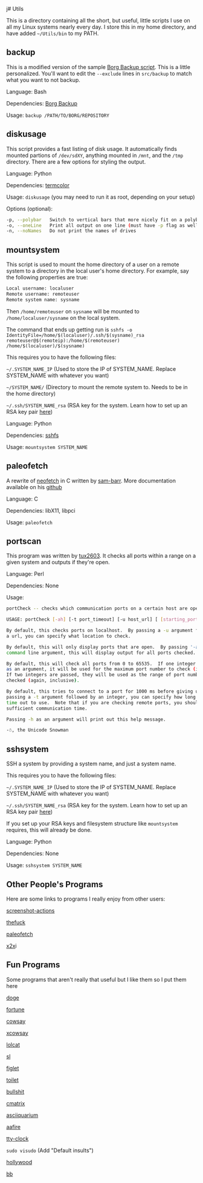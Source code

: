j# Utils

This is a directory containing all the short, but useful, little scripts I use on all my Linux systems nearly every day. I store this in my home directory, and have added `~/Utils/bin` to my PATH.

## backup

This is a modified version of the sample [Borg Backup script](https://borgbackup.readthedocs.io/en/stable/quickstart.html). This is a little personalized. You'll want to edit the `--exclude` lines in `src/backup` to match what you want to not backup.

Language: Bash

Dependencies: [Borg Backup](https://borgbackup.readthedocs.io/en/1.1-maint/installation.html)

Usage: `backup /PATH/TO/BORG/REPOSITORY`

## diskusage

This script provides a fast listing of disk usage. It automatically finds mounted partions of `/dev/sdXY`, anything mounted in `/mnt`, and the `/tmp` directory. There are a few options for styling the output.

Language: Python

Dependencies: [termcolor](https://pypi.org/project/termcolor2/)

Usage: `diskusage` (you may need to run it as root, depending on your setup)

Options (optional):

``` bash
-p, --polybar   Switch to vertical bars that more nicely fit on a polybar
-o, --oneLine   Print all output on one line (must have -p flag as well to work)
-n, --noNames   Do not print the names of drives
```

## mountsystem

This script is used to mount the home directory of a user on a remote system to a directory in the local user's home directory. For example, say the following properties are true:

``` bash
Local username: localuser
Remote username: remoteuser
Remote system name: sysname
```

Then
`/home/remoteuser` on `sysname` will be mounted to `/home/localuser/sysname` on the local system.

The command that ends up getting run is
`sshfs -o IdentityFile=/home/$(localuser)/.ssh/$(sysname)_rsa remoteuser@$(remoteip):/home/$(remoteuser) /home/$(localuser)/$(sysname)`

This requires you to have the following files:

`~/.SYSTEM_NAME_IP`  (Used to store the IP of SYSTEM_NAME. Replace SYSTEM_NAME with whatever you want)

`~/SYSTEM_NAME/`     (Directory to mount the remote system to. Needs to be in the home directory)

`~/.ssh/SYSTEM_NAME_rsa`  (RSA key for the system. Learn how to set up an RSA key pair [here](https://www.digitalocean.com/community/tutorials/how-to-set-up-ssh-keys--2))

Language: Python

Dependencies: [sshfs](https://github.com/libfuse/sshfs)

Usage: `mountsystem SYSTEM_NAME`

## paleofetch

A rewrite of [neofetch](https://github.com/dylanaraps/neofetch) in C written by [sam-barr](https://github.com/sam-barr). More documentation available on his [github](https://github.com/sam-barr/paleofetch)

Language: C

Dependencies: libX11, libpci

Usage: `paleofetch`

## portscan

This program was written by [tux2603](https://github.com/tux2603/QuickLittleUtils/blob/master/portCheck). It checks all ports within a range on a given system and outputs if they're open.

Language: Perl

Dependencies: None

Usage:

``` bash
portCheck -- checks which communication ports on a certain host are open

USAGE: portCheck [-ah] [-t port_timeout] [-u host_url] [ [starting_port] ending_port]

By default, this checks ports on localhost.  By passing a -u argument followed by
a url, you can specify what location to check.

By default, this will only display ports that are open.  By passing '-a' as a
command line argument, this will display output for all ports checked.

By default, this will check all ports from 0 to 65535.  If one integer is passed
as an argument, it will be used for the maximum port number to check (inclusive).
If two integers are passed, they will be used as the range of port numbers to be
checked (again, inclusive).

By default, this tries to connect to a port for 1000 ms before giving up.  By
passing a -t argument followed by an integer, you can specify how long of a
time out to use.  Note that if you are checking remote ports, you should allow for
sufficient communication time.

Passing -h as an argument will print out this help message.

-☃, the Unicode Snowman
```

## sshsystem

SSH a system by providing a system name, and just a system name.

This requires you to have the following files:

`~/.SYSTEM_NAME_IP`  (Used to store the IP of SYSTEM_NAME. Replace SYSTEM_NAME with whatever you want)

`~/.ssh/SYSTEM_NAME_rsa`  (RSA key for the system. Learn how to set up an RSA key pair [here](https://www.digitalocean.com/community/tutorials/how-to-set-up-ssh-keys--2))

If you set up your RSA keys and filesystem structure like `mountsystem` requires, this will already be done.

Language: Python

Dependencies: None

Usage: `sshsystem SYSTEM_NAME`

## Other People's Programs

Here are some links to programs I really enjoy from other users:

[screenshot-actions](https://github.com/jrodal98/screenshot-actions)

[thefuck](https://github.com/nvbn/thefuck)

[paleofetch](https://github.com/sam-barr/paleofetch)

[x2x](https://www.youtube.com/watch?v=umC_zUPGrp4&list=WL&index=7&t=0s)i

## Fun Programs

Some programs that aren't really that useful but I like them so I put them here

[doge](https://github.com/thiderman/doge)

[fortune](https://wiki.archlinux.org/index.php/Fortune)

[cowsay](https://github.com/piuccio/cowsay)

[xcowsay](https://github.com/Tuczi/xcowsay)

[lolcat](https://github.com/busyloop/lolcat)

[sl](https://github.com/mtoyoda/sl)

[figlet](http://www.figlet.org/)

[toilet](http://caca.zoy.org/wiki/toilet)

[bullshit](https://github.com/fceschmidt/bullshit-arch/)

[cmatrix](https://github.com/abishekvashok/cmatrix)

[asciiquarium](https://github.com/cmatsuoka/asciiquarium)

[aafire](https://github.com/Softmuppen/aafire)

[tty-clock](https://github.com/xorg62/tty-clock)

`sudo visudo` (Add "Default insults")

[hollywood](https://github.com/dustinkirkland/hollywood)

[bb](https://aur.archlinux.org/packages/bb/)
